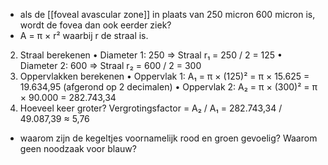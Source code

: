 - als de [[foveal avascular zone]] in plaats van 250 micron 600 micron is, wordt de fovea dan ook eerder ziek?
- A = π × r²
waarbij r de straal is.
2. Straal berekenen
	•	Diameter 1: 250 ⇒ Straal r₁ = 250 / 2 = 125
	•	Diameter 2: 600 ⇒ Straal r₂ = 600 / 2 = 300
3. Oppervlakken berekenen
	•	Oppervlak 1:
A₁ = π × (125)² = π × 15.625 = 19.634,95 (afgerond op 2 decimalen)
	•	Oppervlak 2:
A₂ = π × (300)² = π × 90.000 = 282.743,34
4. Hoeveel keer groter?
Vergrotingsfactor = A₂ / A₁ = 282.743,34 / 49.087,39 ≈ 5,76


- waarom zijn de kegeltjes voornamelijk rood en groen gevoelig? Waarom geen noodzaak voor blauw?